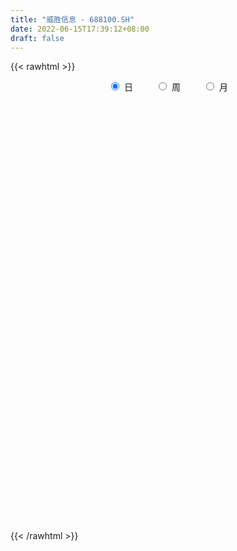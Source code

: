 ```yaml
---
title: "威胜信息 - 688100.SH"
date: 2022-06-15T17:39:12+08:00
draft: false
---
```

{{< rawhtml >}}
    <div style="text-align: center">
        <label style="padding: 1rem;"><input style="margin-right: .5rem" type="radio" name="period" value="D" checked onclick="period_change(this)">日</label>
        <label style="padding: 1rem;"><input style="margin-right: .5rem" type="radio" name="period" value="W" onclick="period_change(this)">周</label>
        <label style="padding: 1rem;"><input style="margin-right: .5rem" type="radio" name="period" value="M" onclick="period_change(this)">月</label>
    </div>
    <div id="chart" style="height: 700px;"></div> 
    <script type="text/javascript">
        const D_v = [54495.68,46605.62,51019.42,45954.86,33221.0,57289.55,41129.46,35952.43,40172.13,49677.55,31810.6,25822.98,29355.14,27028.19,19668.51,21768.19,26906.71,20363.1,45219.3,23365.51,23340.56,20368.27,19757.32,23191.36,15521.48,19976.32,20221.57,24433.04,41179.4,56615.98,35459.31,55132.08,43688.26,53849.9,63407.05,46924.95,39361.83,22923.11,22700.85,23682.11,21327.56,25809.77,28815.16,12018.01,9297.2,15032.45,13983.17,15799.35,20403.79,16350.66,13090.82,16758.64,14575.67,11309.8,10659.89,13102.81,6316.58,9658.34,11311.42,9411.46,9251.55,6456.47,5421.34,6695.53,7978.4,9691.91,13638.08,30230.84,52893.15,25725.82,20351.6,24821.38,15500.33,21068.41,15537.09,23218.83,13742.88,11871.06,26347.72,17760.08,11185.02,33811.16,28312.4,19217.92,19817.91,38765.22,51597.39,26063.56,18351.54,22817.39,24438.3,27546.39,28427.56,17773.27,23798.79,21145.07,23788.28,17679.76,58281.68,70894.1,30903.4,34782.72,25207.6,18498.82,20349.54,35931.99,22112.92,17877.96,16291.18,12397.29,12506.43,11205.82,19264.89,18172.73,12803.49,24722.49,23141.32,22496.38,16782.61,12666.17,13762.4,9338.11,9297.71,8341.95,10150.74,6673.41,8199.19,6874.21,7825.18,16322.95,9226.15,9115.0,20079.68,12302.12,18886.98,17294.41,21818.07,7525.14,8801.24,8488.75,10395.4,5557.41,8755.71,11982.35,10536.15,10909.59,4822.04,9433.39,9409.97,9904.79,10083.04,14160.64,12402.31,10940.36,15092.53,10531.27,15407.0,8009.37,11047.95,22298.01,24193.59,12626.53,10844.19,11261.5,24873.33,14099.25,11454.7,12827.77,6841.38,8100.04,7221.72,5796.41,5699.04,5468.49,5354.46,5635.85,4437.93,5893.28,5987.01,8789.11,9415.08,15377.6,13606.29,10681.61,11231.18,10322.39,10769.52,8865.39,8129.53,15518.1,9601.96,9804.9,16068.67,7989.4,4976.57,4003.91,4634.27,5182.95,4832.72,4673.32,4314.95,4561.05,6327.94,3876.83,2648.13,3743.83,3985.81,4267.53,3043.19,7246.15,4334.79,2472.09,9602.14,4719.38,5335.91,4530.5,3130.23,3447.36,6374.06,4666.07,11923.32,8361.37,6430.47,7928.72,5210.48,6791.43,5793.44,4023.91,3612.96,5910.54,7444.97,12887.36,7044.62,3702.37,2717.59,4301.98,5075.03,7125.3,5254.71,4425.0,24640.93,28813.25,20311.81,9575.15,29858.64,13739.05,11654.79,14431.39,10489.07,10167.92,9107.57,21591.14,20320.49,16081.77,7937.6,21396.83,21201.18,18687.02,19196.66,18897.38,11329.41,14718.61,16039.7,10151.5,13738.08,15155.76,12671.2,8563.46,13384.82,12187.74,8527.31,7447.05,10448.5,8402.17,11889.56,15477.14,12711.96,13978.68,9183.73,8943.59,6192.91,6649.0,5838.23,23879.93,18539.08,16815.43,15563.77,23984.21,49039.36,34097.67,32488.89,28217.63,21628.44,20973.74,21644.3,13816.26,16642.81,17742.91,26583.77,16961.73,19920.99,26085.59,35417.98,15495.72,11653.72,12001.97,13201.22,10733.78,15390.55,10942.33,14238.12,8351.64,12477.58,16004.53,29967.43,13713.04,12010.29,11098.85,14712.02,8985.78,10745.02,10581.81,10374.44,7600.85,10323.19,8885.61,8584.02,8397.37,8636.75,8666.72,9405.9,7906.83,7826.52,7529.53,6063.48,7811.75,6034.88,4868.61,8046.46,8715.91,6501.35,27803.37,12617.51,10184.52,7797.13,7219.74,9407.97,18980.45,7593.05,7882.73,10227.14,6787.92,9752.1,11880.25,7112.02,16786.51,20530.13,10485.09,43900.83,129462.53,92322.38,56806.68,33245.79,37393.96,57595.66,101381.23,71204.59,57098.21,37745.27,63739.64,35661.0,36982.28,33738.46,45395.86,32970.49,40485.16,39984.99,64056.58,62585.6,42535.63,74468.95,77720.24,50953.72,28555.34,34053.52,52116.22,32601.46,35758.76,32061.24,53527.87,34261.57,54780.83,33249.99,29208.52,38649.9,24410.01,24194.28,40810.79,23451.02,25134.38,52493.23,17645.72,26224.26,37897.29,27999.64,18278.92,30780.28,29124.88,37807.73,32394.48,33577.67,26906.16,34070.61,22043.18,19414.88,35034.8,34988.89,32441.44,17204.54,18736.49,15790.37,18466.27,20083.46,35820.98,27359.32,33884.87,30676.35,27378.91,64246.95,30893.0,29119.5,36643.03,52292.93,28174.22,30506.63,30786.44,23196.03,23532.45,19175.06,26235.11,35446.46,40002.77,20892.07,19214.22,15007.68,14706.85,17625.77,13145.04,24410.32,16294.96,34117.95,20055.45,12799.83,19967.7,15958.28,10981.15,26117.74,16013.9,22297.36,22818.25,18777.66,17188.58,14510.14,51658.32,41606.6,28224.24,29462.74,28887.47,33389.93,41262.65,34929.43,23170.68,18320.39,14635.0,18027.1,34484.82,14843.17,15425.83,14967.67,13072.21,11149.85,15254.97,35487.8,24973.69,23229.01,14288.51,18855.04,13497.78,15534.55,26223.09,28309.98,30238.46,40688.99,29013.72,31825.18,22018.54,25388.3,10491.73,28338.19,25910.52]
const D_histogram = [0.0,0.0791339031,0.1378065178,0.1451648738,0.0947549605,0.1535151872,0.1917552729,0.1687433563,0.1879336734,0.2327793828,0.212328231,0.1528147691,0.0524440071,-0.0715841317,-0.182715512,-0.2865412608,-0.2571622641,-0.2275718704,-0.1580381674,-0.1216368335,-0.0680662583,-0.0325526986,-0.029289711,-0.1025045952,-0.1232179817,-0.1505010827,-0.1411999308,-0.1136014731,0.0040496252,0.138782094,0.2174911964,0.3509143128,0.3640564217,0.4598341954,0.4488133021,0.268937785,-0.0009361878,-0.1847965713,-0.2587371318,-0.31739035,-0.3473474235,-0.3869505371,-0.5094136824,-0.5415758424,-0.5084751499,-0.4120708822,-0.3286050625,-0.2275191449,-0.0850701048,-0.0184191253,0.0368380761,0.0379390549,0.0011227169,-0.0007343256,-0.0163184278,-0.0294414214,-0.0185688022,0.0208560497,0.0805298733,0.113845724,0.0935352435,0.0525896968,0.0224350668,0.0241861314,0.032386439,-0.0069288127,-0.063100131,0.014288943,0.1732161828,0.2813501529,0.3015602924,0.3255414932,0.3173402044,0.3142012627,0.2658204747,0.0965631735,-0.0542888545,-0.1326045048,-0.0608543585,-0.0141784115,0.0130906451,0.1160812429,0.1836497526,0.2033577501,0.2030582661,0.2523126793,0.2586318391,0.1911705609,0.0984347946,0.1240443357,0.1373277133,0.1405996029,0.1677369916,0.1525065519,0.0862827009,-0.011180631,-0.0522519857,-0.0550676437,0.0372053463,0.0501390636,0.0125521779,-0.007533214,0.0086717827,-0.0240839723,-0.0212995346,-0.1431172381,-0.2367655159,-0.2856109037,-0.2763597683,-0.2828804219,-0.2466076545,-0.2186755714,-0.1229086176,-0.0544582266,-0.0614766801,0.0212802941,0.1003986401,0.1039369443,0.117116663,0.0798602306,0.0063806557,-0.0310823144,-0.0694631262,-0.0660437891,-0.0964422526,-0.0958077549,-0.0978734768,-0.0885367492,-0.0838280203,-0.1388735303,-0.1917936739,-0.2382558511,-0.308962298,-0.3476960123,-0.4069628938,-0.4418799628,-0.4918826821,-0.4691027429,-0.4180597947,-0.3778284715,-0.3137126786,-0.2583324329,-0.184576549,-0.1665665528,-0.1661925281,-0.1707696196,-0.1376156893,-0.1505219157,-0.0770445021,-0.0520170828,0.0046288846,0.1093833754,0.196430988,0.2105716661,0.1382275253,0.0757805072,-0.0105475148,-0.0638981783,-0.1332038572,-0.0592397806,0.0739772847,0.1529415913,0.1953278254,0.2274367236,0.3504579665,0.3649457581,0.305986566,0.3099610591,0.2675888604,0.193949725,0.123276613,0.087880678,0.0915672489,0.0561685339,-0.0083822079,-0.080781971,-0.108173197,-0.0648281971,-0.0035222733,0.1009351947,0.1744028456,0.2375995939,0.2917806772,0.2997913821,0.25287128,0.2493479165,0.2700884678,0.2698727921,0.2578329006,0.2633142063,0.2214540761,0.1822433682,0.049968715,-0.0802096113,-0.1350584767,-0.1790761531,-0.1829569415,-0.1476585633,-0.1212261301,-0.109118152,-0.1025454229,-0.0593477841,-0.0234033594,0.001058553,0.0157623492,0.0209905178,-0.0106748428,-0.0363384767,-0.0485158955,-0.0195826461,0.0138624021,0.0375015155,0.0919603823,0.1205523953,0.137539728,0.0930808259,0.0900846233,0.0989882962,0.1101909845,0.1188053569,0.1684710734,0.1713181849,0.1525768791,0.1222154214,0.0629093628,-0.000085893,-0.053156482,-0.1066759294,-0.1484935256,-0.2021440397,-0.2050548309,-0.1378905751,-0.1199941242,-0.1004572644,-0.0749438304,-0.0615291024,-0.0492406507,-0.0630789678,-0.0369024726,-0.0475603558,0.0004102226,0.1196265982,0.166571728,0.1813324652,0.3074743138,0.3455046382,0.2770258543,0.2902518714,0.2812200424,0.2459445764,0.1923178649,0.0823367465,0.0893921343,0.0907344123,0.0658824751,0.1195770972,0.1632563355,0.1839564072,0.0668574388,0.0416825337,-0.0146343481,0.018452483,0.0094346335,-0.0121206774,-0.0269749263,-0.0776322188,-0.0477039545,-0.065091059,-0.04151345,-0.102529517,-0.1882461237,-0.1875192442,-0.1596635674,-0.1241967175,-0.0874500231,-0.0541808596,-0.050238946,-0.0915743403,-0.160189441,-0.1857813681,-0.1915766719,-0.1957105739,-0.1770805423,-0.0439236241,0.059048014,0.0635390875,0.0327276219,0.0425947609,-0.2289806588,-0.3794882457,-0.3260190422,-0.1805843807,-0.0766173246,-0.0134895082,0.0475659634,0.1033753118,0.1584788501,0.1735141078,0.2235166542,0.2227441102,0.1545798274,0.1673738818,0.0058588892,-0.0662794697,-0.0816564931,-0.1147094246,-0.064311525,-0.058553766,-0.1058328464,-0.1504495431,-0.2028410796,-0.2339226092,-0.2743738262,-0.3077410824,-0.2812490173,-0.2460657959,-0.1996987119,-0.1636135242,-0.1520841594,-0.1281238944,-0.0832963123,-0.0383985897,-0.0308227142,-0.0412227484,-0.0743759487,-0.0854213909,-0.1111925309,-0.072475097,-0.0813557669,-0.0926156217,-0.0445767496,-0.0217758658,-0.015301116,0.0125450185,0.0318763375,0.0173431073,0.0422951652,0.068255227,0.0671654073,0.0490252924,0.0644335905,0.1279945703,0.1274919384,0.1395399057,0.136168549,0.1274662717,0.0824031577,-0.0553897148,-0.1054698988,-0.1270639208,-0.1536324821,-0.1445618157,-0.1081937725,-0.0385071939,-0.0057475369,0.076829492,0.1842126205,0.2098354134,0.3783111933,0.73512046,0.9043285308,0.9705475575,0.8861214053,0.7479704801,0.6391191293,0.6511608723,0.6915501476,0.7198484096,0.6793700628,0.7176109514,0.6796595627,0.5069625241,0.3496045526,0.2239910191,0.0298984901,-0.1912652504,-0.2731390808,-0.2532215437,-0.2669729655,-0.2756091921,-0.1516849146,-0.0465513719,0.1313822342,0.158970911,0.1492299786,0.2458119384,0.2598220425,0.2379818566,0.0991855743,-0.0280091072,-0.1750238981,-0.3365667026,-0.3843844986,-0.4130602522,-0.5115327823,-0.5753106404,-0.5654628888,-0.6829176848,-0.7652358941,-0.8890330412,-0.8726828162,-0.8937179929,-0.8495302828,-0.6461414176,-0.4874510933,-0.3556884615,-0.3707063825,-0.439715263,-0.4332839025,-0.4586897413,-0.4065849379,-0.4423579669,-0.4850170728,-0.4871690441,-0.4690905277,-0.3839654729,-0.3669797064,-0.3455312554,-0.3120498583,-0.2267598278,-0.1167804222,-0.0076743335,0.0690171049,0.1461029615,0.1520535185,0.2372037936,0.234888,0.2188176909,0.2174443794,0.1731669451,0.1460441096,0.0797082732,0.0361244383,-0.0477942019,-0.1180242916,-0.1214790704,-0.111340346,-0.0795574892,-0.0841947164,-0.1297314813,-0.1101521112,-0.0052239918,0.0717674512,0.1238582524,0.1298872344,0.1619548394,0.1221389381,0.0767291053,0.022998739,-0.0210572047,0.0556271596,0.0813125887,0.1130680243,0.1294748758,0.0808613443,0.0404452931,-0.0406694907,-0.0791309231,-0.1486500977,-0.178769359,-0.1987997575,-0.1567585067,-0.1363707867,-0.0103358137,0.0317436629,0.0182850584,-0.0395307187,-0.0256631428,0.0867107146,0.131569855,0.2150617539,0.2725904234,0.2623455593,0.2318968538,0.254308244,0.3017150896,0.3207724827,0.3484106349,0.3306826803,0.3121373601,0.2844060102,0.2817168413,0.3701655272,0.3909183152,0.3283329735,0.2990083594,0.2709650168,0.243939068,0.2305369163,0.2679706777,0.2900219408,0.3593270203,0.4825157596,0.4825868912,0.4273610085,0.2889810639,0.2014418958,0.1192660837,0.0502314695,-0.0147201954]
const D_fast = [0.0,0.0989173789,0.192041623,0.2356911975,0.2089700243,0.3061090478,0.3922879517,0.4114618742,0.4776356097,0.5806761648,0.6133070707,0.5919973011,0.5047375408,0.3628133692,0.2060031109,0.0305420468,-0.0043695224,-0.0316720964,-0.0016479352,0.0043441902,0.0408982009,0.0682735859,0.0642141459,-0.0346268872,-0.0861447691,-0.1510531407,-0.1770519716,-0.1778538822,-0.0591903775,0.1102376147,0.2433195162,0.4644712109,0.5686274251,0.7793637477,0.8805461799,0.7679051091,0.4977970894,0.267737563,0.1291127196,-0.0088880861,-0.1256820155,-0.2620227634,-0.5118393293,-0.6793954499,-0.7734135449,-0.7800269977,-0.7787124437,-0.7345063122,-0.6133247983,-0.5512786002,-0.4868118798,-0.4762261372,-0.5127617961,-0.51480242,-0.5344661291,-0.554949478,-0.5487190594,-0.5040801951,-0.4242739032,-0.3624966215,-0.3594232911,-0.3872214135,-0.4117672768,-0.4039696794,-0.387672762,-0.4287202169,-0.500666568,-0.4197052582,-0.2174739727,-0.0390024644,0.0565977483,0.1619643223,0.2330980846,0.3085094586,0.3265837892,0.1814672814,0.0170430399,-0.0944237367,-0.0378871801,0.0052441641,0.035785882,0.1677967905,0.2812777384,0.3518251734,0.4022902559,0.5146228389,0.5855999585,0.5659313205,0.4978042529,0.554424878,0.6020401839,0.6404619742,0.7095336107,0.732429809,0.6877766333,0.5875181436,0.5333837925,0.5168012235,0.6183755501,0.6438440333,0.6093951922,0.5874264968,0.6057994391,0.567022691,0.5644822451,0.406885232,0.2540455752,0.1337974615,0.0739586549,-0.0032821042,-0.0286612504,-0.0553980602,0.0096417392,0.0644775735,0.04208995,0.1301669977,0.2343850038,0.2639075441,0.3063664284,0.2890750538,0.2171906428,0.1719570941,0.1162105007,0.1031188905,0.0486098639,0.0252924229,-0.0012416682,-0.014039128,-0.0302874041,-0.1200512967,-0.2209198588,-0.3269459988,-0.4748930202,-0.6005507375,-0.7615583425,-0.9069454022,-1.0799187921,-1.1744145386,-1.227886539,-1.2821123338,-1.2964247105,-1.305627573,-1.2780158263,-1.3016474683,-1.3428215757,-1.390091072,-1.3913410641,-1.4418777694,-1.3876614813,-1.3756383327,-1.3178351441,-1.1857348095,-1.0495794499,-0.9827958553,-1.0205831147,-1.0640850061,-1.1530499067,-1.2223751148,-1.324981758,-1.2658276265,-1.11411624,-0.9969165356,-0.9056983451,-0.816730266,-0.6060945315,-0.5003703004,-0.482832851,-0.4013680931,-0.3768430767,-0.4019947809,-0.4418487396,-0.4552745051,-0.428696122,-0.4500527035,-0.5166989973,-0.6092942532,-0.6637287784,-0.6365908277,-0.5761654723,-0.4464742056,-0.3294058433,-0.2068091965,-0.079682944,0.0032756065,0.0195733244,0.0783869401,0.1666496083,0.2339021306,0.2863204643,0.3576303216,0.3711337103,0.3774838445,0.2577013701,0.107470641,0.0188571564,-0.0699295583,-0.119549582,-0.1211658447,-0.125039944,-0.1402115039,-0.1592751306,-0.1309144377,-0.1008208529,-0.0760943023,-0.0574499188,-0.0469741207,-0.081308192,-0.1160564451,-0.1403628378,-0.1163252498,-0.0794146012,-0.0464001089,0.0310488535,0.0897789654,0.14115123,0.1199625344,0.1394874877,0.1731382346,0.2118886691,0.2502043807,0.3419878655,0.3876645233,0.4070674372,0.4072598349,0.363681117,0.300664388,0.2343046785,0.1541162487,0.0751752711,-0.029011253,-0.0831857519,-0.0504941398,-0.06259622,-0.0681736763,-0.0613961999,-0.0633637474,-0.0633854585,-0.0929935175,-0.0760426405,-0.0985906127,-0.0505174785,0.0986055466,0.1871936084,0.2472874619,0.4502978889,0.5747043728,0.5754820526,0.6612710375,0.7225442191,0.7487548972,0.743207652,0.6538107202,0.6832141415,0.7072400227,0.6988587042,0.7824476006,0.8669409228,0.9336300963,0.8332454876,0.818491216,0.7585157471,0.7962156989,0.7895565078,0.7649710276,0.743373047,0.6733076999,0.6913099755,0.6576501063,0.6708493528,0.5842009066,0.4514227689,0.4052698374,0.3932096223,0.3976272928,0.4125114815,0.4322354301,0.4236176072,0.3593886279,0.2507261668,0.1786888977,0.124999426,0.0719378805,0.0462977765,0.1684737887,0.2862074304,0.3065832757,0.2839537155,0.3044695448,-0.0243510396,-0.2697306879,-0.2977662449,-0.1974776786,-0.1126649536,-0.0529095144,0.0200374482,0.1016906245,0.1964138753,0.25482766,0.3607093699,0.4156228535,0.3861035275,0.4407410524,0.2806907821,0.1919825557,0.1561914091,0.0944611214,0.1287811397,0.1199004573,0.0461631653,-0.0360659173,-0.1391677236,-0.2287299055,-0.337774579,-0.4480771058,-0.4918972951,-0.5182305227,-0.5217881166,-0.52660631,-0.5530979851,-0.5611686936,-0.5371651896,-0.5018671144,-0.5019969175,-0.5227026388,-0.5744498263,-0.6068506161,-0.6604198889,-0.6398212293,-0.6690408409,-0.7034546011,-0.6665599164,-0.6492029991,-0.6465535283,-0.6155711391,-0.5882707358,-0.5984681892,-0.56294234,-0.5199184714,-0.5042169393,-0.5101007311,-0.4785840354,-0.383024413,-0.3516540603,-0.3047211166,-0.274050336,-0.2508860454,-0.2753483699,-0.4269886712,-0.5034363298,-0.5567963321,-0.6217730139,-0.6488428014,-0.6395232014,-0.5794634212,-0.5481406485,-0.4463562465,-0.292919963,-0.2148383167,0.0482152616,0.5888046433,0.9840948467,1.2929507628,1.4300549619,1.4788966568,1.5298250883,1.7046570493,1.9179338615,2.1261942259,2.2555583949,2.4732020213,2.6051655233,2.5592091158,2.4892522823,2.4196365036,2.2330185972,1.964038544,1.8138799434,1.7704920946,1.6899974314,1.6124589069,1.6984619556,1.7919576553,2.00273682,2.0700682245,2.0976347868,2.2556697312,2.3346353459,2.3722906242,2.2582907354,2.1240937771,1.9333230117,1.6876385316,1.5437246109,1.4117837943,1.1854280686,0.9778225504,0.8463045798,0.5581203626,0.2844931798,-0.0615622276,-0.2633827066,-0.5078473816,-0.6760422422,-0.6341887314,-0.5973611804,-0.554520664,-0.6622151806,-0.8411528768,-0.943042492,-1.0831207661,-1.1326621972,-1.2790247179,-1.4429380921,-1.5668823243,-1.6660764399,-1.6769427534,-1.7517019134,-1.8166362763,-1.8611673438,-1.8325672702,-1.7517829702,-1.6445954648,-1.5506497502,-1.4370381533,-1.3930742166,-1.2486229931,-1.1922167867,-1.153582673,-1.1005948897,-1.1015805878,-1.0921923958,-1.1386011639,-1.1731538893,-1.2690210799,-1.3687572426,-1.4025817889,-1.420278151,-1.4083846666,-1.4340705729,-1.5120402081,-1.5199988657,-1.4163767443,-1.3214434385,-1.2383880742,-1.1998872837,-1.1273309688,-1.1366121355,-1.1628396919,-1.2108203736,-1.2601406185,-1.1695494643,-1.123535888,-1.0635134463,-1.0147378758,-1.0431360713,-1.0734407992,-1.1647229557,-1.2229671188,-1.3296488179,-1.4044604189,-1.4741907568,-1.4713391326,-1.4850441093,-1.3615930898,-1.3115776974,-1.3204650373,-1.388163494,-1.3807117038,-1.2466601679,-1.1689085637,-1.0316512264,-0.9059749509,-0.8506334252,-0.8231079173,-0.7371194661,-0.6142838481,-0.5150333343,-0.4002925233,-0.3353498079,-0.2758607881,-0.2324906354,-0.1647505939,0.0162394738,0.1347218405,0.1542197422,0.199647218,0.2393451296,0.2733039477,0.3175360252,0.421962456,0.5165192042,0.6756560389,0.919473718,1.0401915724,1.0918059418,1.0256712632,0.988492569,0.9361332779,0.879656531,0.8110248173]
const D_slow = [0.0,0.0197834758,0.0542351052,0.0905263237,0.1142150638,0.1525938606,0.2005326788,0.2427185179,0.2897019363,0.347896782,0.4009788397,0.439182532,0.4522935338,0.4343975008,0.3887186228,0.3170833076,0.2527927416,0.195899774,0.1563902322,0.1259810238,0.1089644592,0.1008262846,0.0935038568,0.067877708,0.0370732126,-0.0005520581,-0.0358520408,-0.0642524091,-0.0632400028,-0.0285444793,0.0258283198,0.113556898,0.2045710035,0.3195295523,0.4317328778,0.4989673241,0.4987332771,0.4525341343,0.3878498514,0.3085022639,0.221665408,0.1249277737,-0.0024256469,-0.1378196075,-0.264938395,-0.3679561155,-0.4501073811,-0.5069871674,-0.5282546935,-0.5328594749,-0.5236499559,-0.5141651921,-0.5138845129,-0.5140680943,-0.5181477013,-0.5255080566,-0.5301502572,-0.5249362448,-0.5048037765,-0.4763423455,-0.4529585346,-0.4398111104,-0.4342023437,-0.4281558108,-0.4200592011,-0.4217914042,-0.437566437,-0.4339942012,-0.3906901555,-0.3203526173,-0.2449625442,-0.1635771709,-0.0842421198,-0.0056918041,0.0607633146,0.0849041079,0.0713318943,0.0381807681,0.0229671785,0.0194225756,0.0226952369,0.0517155476,0.0976279858,0.1484674233,0.1992319898,0.2623101596,0.3269681194,0.3747607596,0.3993694583,0.4303805422,0.4647124705,0.4998623713,0.5417966192,0.5799232571,0.6014939324,0.5986987746,0.5856357782,0.5718688673,0.5811702038,0.5937049697,0.5968430142,0.5949597107,0.5971276564,0.5911066633,0.5857817797,0.5500024701,0.4908110912,0.4194083652,0.3503184232,0.2795983177,0.2179464041,0.1632775112,0.1325503568,0.1189358002,0.1035666301,0.1088867036,0.1339863637,0.1599705998,0.1892497655,0.2092148231,0.2108099871,0.2030394085,0.1856736269,0.1691626797,0.1450521165,0.1211001778,0.0966318086,0.0744976213,0.0535406162,0.0188222336,-0.0291261849,-0.0886901476,-0.1659307222,-0.2528547252,-0.3545954487,-0.4650654394,-0.5880361099,-0.7053117957,-0.8098267443,-0.9042838622,-0.9827120319,-1.0472951401,-1.0934392773,-1.1350809155,-1.1766290476,-1.2193214524,-1.2537253748,-1.2913558537,-1.3106169792,-1.3236212499,-1.3224640287,-1.2951181849,-1.2460104379,-1.1933675214,-1.15881064,-1.1398655132,-1.1425023919,-1.1584769365,-1.1917779008,-1.2065878459,-1.1880935248,-1.1498581269,-1.1010261706,-1.0441669897,-0.956552498,-0.8653160585,-0.788819417,-0.7113291522,-0.6444319371,-0.5959445059,-0.5651253526,-0.5431551831,-0.5202633709,-0.5062212374,-0.5083167894,-0.5285122822,-0.5555555814,-0.5717626307,-0.572643199,-0.5474094003,-0.5038086889,-0.4444087904,-0.3714636211,-0.2965157756,-0.2332979556,-0.1709609765,-0.1034388595,-0.0359706615,0.0284875637,0.0943161152,0.1496796343,0.1952404763,0.2077326551,0.1876802522,0.1539156331,0.1091465948,0.0634073594,0.0264927186,-0.0038138139,-0.0310933519,-0.0567297076,-0.0715666537,-0.0774174935,-0.0771528553,-0.073212268,-0.0679646385,-0.0706333492,-0.0797179684,-0.0918469423,-0.0967426038,-0.0932770033,-0.0839016244,-0.0609115288,-0.03077343,0.003611502,0.0268817085,0.0494028643,0.0741499384,0.1016976845,0.1313990238,0.1735167921,0.2163463384,0.2544905581,0.2850444135,0.3007717542,0.3007502809,0.2874611604,0.2607921781,0.2236687967,0.1731327868,0.121869079,0.0873964353,0.0573979042,0.0322835881,0.0135476305,-0.0018346451,-0.0141448078,-0.0299145497,-0.0391401679,-0.0510302568,-0.0509277012,-0.0210210516,0.0206218804,0.0659549967,0.1428235751,0.2291997347,0.2984561983,0.3710191661,0.4413241767,0.5028103208,0.550889787,0.5714739737,0.5938220072,0.6165056103,0.6329762291,0.6628705034,0.7036845873,0.7496736891,0.7663880488,0.7768086822,0.7731500952,0.7777632159,0.7801218743,0.777091705,0.7703479734,0.7509399187,0.7390139301,0.7227411653,0.7123628028,0.6867304235,0.6396688926,0.5927890816,0.5528731897,0.5218240103,0.4999615046,0.4864162897,0.4738565532,0.4509629681,0.4109156079,0.3644702658,0.3165760979,0.2676484544,0.2233783188,0.2123974128,0.2271594163,0.2430441882,0.2512260937,0.2618747839,0.2046296192,0.1097575578,0.0282527972,-0.0168932979,-0.0360476291,-0.0394200061,-0.0275285153,-0.0016846873,0.0379350252,0.0813135522,0.1371927157,0.1928787433,0.2315237001,0.2733671706,0.2748318929,0.2582620254,0.2378479022,0.209170546,0.1930926648,0.1784542233,0.1519960117,0.1143836259,0.063673356,0.0051927037,-0.0634007529,-0.1403360235,-0.2106482778,-0.2721647268,-0.3220894047,-0.3629927858,-0.4010138257,-0.4330447992,-0.4538688773,-0.4634685247,-0.4711742033,-0.4814798904,-0.5000738776,-0.5214292253,-0.549227358,-0.5673461323,-0.587685074,-0.6108389794,-0.6219831668,-0.6274271333,-0.6312524123,-0.6281161576,-0.6201470733,-0.6158112965,-0.6052375052,-0.5881736984,-0.5713823466,-0.5591260235,-0.5430176259,-0.5110189833,-0.4791459987,-0.4442610223,-0.410218885,-0.3783523171,-0.3577515277,-0.3715989564,-0.3979664311,-0.4297324113,-0.4681405318,-0.5042809857,-0.5313294289,-0.5409562273,-0.5423931116,-0.5231857386,-0.4771325834,-0.4246737301,-0.3300959318,-0.1463158168,0.0797663159,0.3224032053,0.5439335566,0.7309261767,0.890705959,1.053496177,1.2263837139,1.4063458163,1.576188332,1.7555910699,1.9255059606,2.0522465916,2.1396477298,2.1956454845,2.203120107,2.1553037944,2.0870190242,2.0237136383,1.9569703969,1.8880680989,1.8501468703,1.8385090273,1.8713545858,1.9110973136,1.9484048082,2.0098577928,2.0748133034,2.1343087676,2.1591051612,2.1521028843,2.1083469098,2.0242052342,1.9281091095,1.8248440465,1.6969608509,1.5531331908,1.4117674686,1.2410380474,1.0497290739,0.8274708136,0.6093001095,0.3858706113,0.1734880406,0.0119526862,-0.1099100871,-0.1988322025,-0.2915087981,-0.4014376139,-0.5097585895,-0.6244310248,-0.7260772593,-0.836666751,-0.9579210192,-1.0797132802,-1.1969859122,-1.2929772804,-1.384722207,-1.4711050209,-1.5491174855,-1.6058074424,-1.635002548,-1.6369211313,-1.6196668551,-1.5831411147,-1.5451277351,-1.4858267867,-1.4271047867,-1.372400364,-1.3180392691,-1.2747475328,-1.2382365054,-1.2183094371,-1.2092783276,-1.221226878,-1.2507329509,-1.2811027185,-1.308937805,-1.3288271773,-1.3498758564,-1.3823087268,-1.4098467546,-1.4111527525,-1.3932108897,-1.3622463266,-1.329774518,-1.2892858082,-1.2587510736,-1.2395687973,-1.2338191125,-1.2390834137,-1.2251766238,-1.2048484767,-1.1765814706,-1.1442127516,-1.1239974156,-1.1138860923,-1.124053465,-1.1438361957,-1.1809987202,-1.2256910599,-1.2753909993,-1.314580626,-1.3486733226,-1.3512572761,-1.3433213603,-1.3387500957,-1.3486327754,-1.3550485611,-1.3333708824,-1.3004784187,-1.2467129802,-1.1785653744,-1.1129789845,-1.0550047711,-0.9914277101,-0.9159989377,-0.835805817,-0.7487031583,-0.6660324882,-0.5879981482,-0.5168966456,-0.4464674353,-0.3539260535,-0.2561964747,-0.1741132313,-0.0993611414,-0.0316198872,0.0293648797,0.0869991088,0.1539917783,0.2264972635,0.3163290185,0.4369579584,0.5576046812,0.6644449333,0.7366901993,0.7870506732,0.8168671942,0.8294250615,0.8257450127]
const D_data = [['2020-05-25', 27.48, 26.48, 26.01, 27.85],['2020-05-26', 26.82, 27.72, 26.33, 27.96],['2020-05-27', 27.64, 27.93, 27.22, 28.66],['2020-05-28', 28.06, 27.59, 26.75, 28.69],['2020-05-29', 27.01, 26.86, 26.5, 27.86],['2020-06-01', 27.6, 28.37, 27.52, 29.44],['2020-06-02', 28.36, 28.54, 27.82, 29.08],['2020-06-03', 28.84, 27.99, 27.83, 28.84],['2020-06-04', 27.99, 28.69, 27.86, 28.92],['2020-06-05', 28.45, 29.4, 28.42, 29.8],['2020-06-08', 29.4, 28.88, 28.5, 29.4],['2020-06-09', 28.93, 28.38, 28.1, 29.17],['2020-06-10', 28.44, 27.58, 27.2, 28.44],['2020-06-11', 27.49, 26.73, 26.7, 27.85],['2020-06-12', 26.1, 26.21, 26.0, 26.58],['2020-06-15', 26.11, 25.58, 25.42, 26.7],['2020-06-16', 25.62, 26.87, 25.62, 26.88],['2020-06-17', 26.9, 26.87, 26.43, 27.19],['2020-06-18', 27.1, 27.51, 27.1, 28.77],['2020-06-19', 27.11, 27.29, 26.86, 27.5],['2020-06-22', 27.29, 27.69, 27.27, 27.94],['2020-06-23', 27.78, 27.68, 27.3, 28.2],['2020-06-24', 27.35, 27.37, 27.01, 27.84],['2020-06-29', 27.38, 26.18, 26.0, 27.58],['2020-06-30', 26.34, 26.5, 26.0, 26.76],['2020-07-01', 26.8, 26.18, 25.8, 26.87],['2020-07-02', 26.09, 26.47, 26.0, 26.48],['2020-07-03', 26.53, 26.69, 26.3, 27.11],['2020-07-06', 26.95, 28.16, 26.95, 28.4],['2020-07-07', 28.66, 29.11, 28.1, 29.9],['2020-07-08', 29.34, 29.13, 28.42, 29.66],['2020-07-09', 29.11, 30.63, 29.1, 30.97],['2020-07-10', 30.8, 29.83, 29.63, 31.1],['2020-07-13', 29.89, 31.53, 29.73, 31.53],['2020-07-14', 31.38, 30.84, 29.78, 32.17],['2020-07-15', 31.03, 28.56, 28.47, 31.3],['2020-07-16', 28.69, 26.39, 26.27, 29.21],['2020-07-17', 26.66, 26.23, 25.83, 27.13],['2020-07-20', 26.69, 26.79, 25.64, 26.88],['2020-07-21', 26.18, 26.44, 26.0, 26.95],['2020-07-22', 26.11, 26.33, 26.1, 26.78],['2020-07-23', 26.23, 25.75, 25.11, 26.55],['2020-07-24', 25.65, 23.92, 23.81, 25.65],['2020-07-27', 24.1, 24.2, 23.51, 24.32],['2020-07-28', 24.57, 24.57, 24.25, 24.75],['2020-07-29', 24.74, 25.3, 24.24, 25.5],['2020-07-30', 25.39, 25.27, 25.14, 25.78],['2020-07-31', 25.07, 25.7, 25.07, 25.89],['2020-08-03', 26.1, 26.68, 25.88, 26.7],['2020-08-04', 26.87, 26.18, 26.03, 26.98],['2020-08-05', 26.5, 26.3, 26.06, 26.7],['2020-08-06', 26.3, 25.73, 25.44, 26.33],['2020-08-07', 25.88, 25.1, 24.71, 25.99],['2020-08-10', 25.11, 25.36, 24.76, 25.67],['2020-08-11', 25.5, 25.06, 24.85, 25.57],['2020-08-12', 25.0, 24.92, 24.17, 25.0],['2020-08-13', 24.94, 25.12, 24.89, 25.41],['2020-08-14', 25.12, 25.54, 24.9, 25.62],['2020-08-17', 25.52, 26.03, 25.41, 26.06],['2020-08-18', 25.9, 25.96, 25.77, 26.17],['2020-08-19', 26.16, 25.34, 25.3, 26.16],['2020-08-20', 25.26, 24.91, 24.88, 25.43],['2020-08-21', 24.98, 24.82, 24.73, 25.32],['2020-08-24', 24.82, 25.1, 24.27, 25.22],['2020-08-25', 25.25, 25.17, 25.09, 25.46],['2020-08-26', 25.07, 24.44, 24.23, 25.23],['2020-08-27', 24.45, 23.88, 23.88, 24.68],['2020-08-28', 24.5, 25.53, 24.15, 25.8],['2020-08-31', 26.17, 27.21, 26.17, 28.49],['2020-09-01', 27.57, 27.43, 26.69, 27.75],['2020-09-02', 27.3, 26.87, 26.57, 27.49],['2020-09-03', 26.94, 27.26, 26.88, 27.88],['2020-09-04', 26.52, 27.14, 26.52, 27.56],['2020-09-07', 27.01, 27.42, 26.91, 27.9],['2020-09-08', 27.67, 26.95, 26.78, 27.79],['2020-09-09', 26.9, 25.0, 25.0, 26.94],['2020-09-10', 25.56, 24.39, 24.1, 25.75],['2020-09-11', 24.45, 24.61, 24.2, 24.7],['2020-09-14', 25.69, 26.4, 25.33, 26.79],['2020-09-15', 26.15, 26.38, 26.15, 26.73],['2020-09-16', 26.57, 26.34, 26.1, 26.58],['2020-09-17', 26.66, 27.7, 26.5, 27.88],['2020-09-18', 27.8, 27.85, 27.36, 28.29],['2020-09-21', 27.84, 27.66, 27.5, 28.23],['2020-09-22', 27.61, 27.65, 27.38, 28.15],['2020-09-23', 27.75, 28.62, 27.66, 29.13],['2020-09-24', 28.47, 28.48, 27.94, 29.5],['2020-09-25', 28.82, 27.62, 27.31, 28.86],['2020-09-28', 27.81, 27.04, 26.66, 27.95],['2020-09-29', 27.44, 28.49, 27.11, 28.52],['2020-09-30', 28.62, 28.61, 28.22, 29.28],['2020-10-09', 29.3, 28.71, 28.66, 29.3],['2020-10-12', 29.1, 29.29, 28.62, 29.48],['2020-10-13', 29.03, 29.0, 28.77, 29.24],['2020-10-14', 28.9, 28.32, 28.18, 28.9],['2020-10-15', 28.63, 27.6, 27.58, 28.66],['2020-10-16', 27.85, 27.99, 26.83, 28.23],['2020-10-19', 28.5, 28.39, 27.82, 28.66],['2020-10-20', 28.7, 29.9, 28.4, 29.97],['2020-10-21', 30.55, 29.31, 29.3, 31.48],['2020-10-22', 29.73, 28.72, 28.35, 29.92],['2020-10-23', 29.04, 28.87, 28.7, 30.19],['2020-10-26', 28.87, 29.4, 28.02, 29.58],['2020-10-27', 29.03, 28.82, 28.74, 29.4],['2020-10-28', 28.81, 29.25, 28.8, 29.64],['2020-10-29', 29.13, 27.38, 27.36, 29.13],['2020-10-30', 27.23, 27.07, 26.85, 28.18],['2020-11-02', 26.95, 27.1, 26.1, 27.37],['2020-11-03', 27.49, 27.55, 27.17, 27.78],['2020-11-04', 27.5, 27.18, 27.0, 27.8],['2020-11-05', 27.56, 27.62, 27.3, 27.86],['2020-11-06', 27.8, 27.53, 27.16, 27.83],['2020-11-09', 27.69, 28.6, 27.63, 28.79],['2020-11-10', 28.53, 28.65, 28.4, 29.15],['2020-11-11', 28.5, 27.84, 27.72, 28.88],['2020-11-12', 28.09, 29.17, 27.85, 29.28],['2020-11-13', 28.99, 29.63, 28.66, 29.66],['2020-11-16', 30.26, 29.01, 28.87, 30.54],['2020-11-17', 29.38, 29.29, 28.53, 29.38],['2020-11-18', 29.04, 28.7, 28.56, 29.34],['2020-11-19', 28.36, 28.01, 27.95, 28.96],['2020-11-20', 28.0, 28.18, 27.6, 28.26],['2020-11-23', 28.28, 27.95, 27.64, 28.28],['2020-11-24', 28.28, 28.35, 28.01, 28.65],['2020-11-25', 28.1, 27.81, 27.73, 28.44],['2020-11-26', 27.74, 28.06, 27.68, 28.18],['2020-11-27', 27.99, 27.96, 27.35, 28.16],['2020-11-30', 28.0, 28.06, 27.59, 28.25],['2020-12-01', 27.82, 27.98, 27.79, 28.22],['2020-12-02', 28.0, 27.01, 27.0, 28.0],['2020-12-03', 26.56, 26.61, 26.56, 27.17],['2020-12-04', 26.93, 26.24, 26.24, 26.93],['2020-12-07', 26.23, 25.38, 25.3, 26.38],['2020-12-08', 25.46, 25.19, 24.97, 25.74],['2020-12-09', 25.19, 24.32, 24.1, 25.19],['2020-12-10', 24.39, 23.97, 23.86, 24.58],['2020-12-11', 24.06, 23.1, 22.81, 24.23],['2020-12-14', 23.16, 23.46, 22.84, 23.63],['2020-12-15', 23.54, 23.55, 23.2, 23.75],['2020-12-16', 23.68, 23.22, 23.05, 23.68],['2020-12-17', 23.42, 23.39, 22.52, 23.43],['2020-12-18', 23.48, 23.23, 22.92, 23.48],['2020-12-21', 23.23, 23.48, 22.95, 23.57],['2020-12-22', 23.56, 22.73, 22.58, 23.56],['2020-12-23', 22.74, 22.26, 22.0, 23.1],['2020-12-24', 22.35, 21.88, 21.59, 22.49],['2020-12-25', 21.85, 22.13, 21.65, 22.28],['2020-12-28', 21.85, 21.31, 21.23, 22.0],['2020-12-29', 21.57, 22.28, 21.07, 22.59],['2020-12-30', 22.48, 21.7, 21.61, 22.48],['2020-12-31', 21.9, 22.11, 21.76, 22.24],['2021-01-04', 21.95, 23.01, 21.88, 23.18],['2021-01-05', 23.01, 23.25, 22.73, 23.41],['2021-01-06', 23.35, 22.6, 22.6, 23.39],['2021-01-07', 22.6, 21.33, 21.2, 22.61],['2021-01-08', 21.13, 21.01, 20.67, 21.57],['2021-01-11', 21.0, 20.17, 19.86, 21.13],['2021-01-12', 19.5, 20.01, 19.5, 20.3],['2021-01-13', 20.0, 19.23, 19.12, 20.01],['2021-01-14', 19.47, 20.79, 19.26, 21.63],['2021-01-15', 20.76, 21.93, 20.76, 22.46],['2021-01-18', 22.21, 21.75, 21.32, 22.3],['2021-01-19', 21.55, 21.6, 21.2, 21.95],['2021-01-20', 21.38, 21.69, 21.0, 21.79],['2021-01-21', 21.69, 23.34, 21.29, 23.63],['2021-01-22', 23.08, 22.51, 22.3, 23.19],['2021-01-25', 22.74, 21.62, 21.58, 22.75],['2021-01-26', 21.62, 22.4, 21.62, 22.75],['2021-01-27', 22.65, 21.85, 21.8, 22.65],['2021-01-28', 21.8, 21.24, 21.15, 22.12],['2021-01-29', 21.57, 20.93, 20.31, 21.66],['2021-02-01', 20.95, 21.09, 20.43, 21.21],['2021-02-02', 20.58, 21.49, 20.58, 21.79],['2021-02-03', 21.29, 20.9, 20.8, 21.47],['2021-02-04', 20.89, 20.21, 19.84, 20.89],['2021-02-05', 20.5, 19.63, 19.63, 20.58],['2021-02-08', 19.71, 19.77, 19.52, 20.21],['2021-02-09', 19.81, 20.55, 19.73, 20.59],['2021-02-10', 20.53, 20.95, 20.52, 21.0],['2021-02-18', 21.3, 21.9, 21.03, 21.9],['2021-02-19', 21.99, 22.03, 21.67, 22.18],['2021-02-22', 22.5, 22.37, 22.05, 22.9],['2021-02-23', 22.15, 22.73, 22.0, 22.99],['2021-02-24', 22.62, 22.51, 22.5, 23.3],['2021-02-25', 22.5, 21.9, 21.85, 22.77],['2021-02-26', 22.62, 22.48, 21.61, 22.68],['2021-03-01', 22.2, 23.02, 22.2, 23.1],['2021-03-02', 23.02, 23.02, 22.68, 23.3],['2021-03-03', 23.02, 23.05, 22.75, 23.38],['2021-03-04', 23.2, 23.47, 22.9, 23.97],['2021-03-05', 23.16, 22.99, 22.97, 23.47],['2021-03-08', 23.47, 22.99, 22.84, 23.47],['2021-03-09', 22.2, 21.48, 20.7, 22.3],['2021-03-10', 21.65, 20.81, 20.7, 21.84],['2021-03-11', 20.72, 21.19, 20.5, 21.34],['2021-03-12', 21.0, 20.95, 20.71, 21.31],['2021-03-15', 20.85, 21.19, 20.6, 21.43],['2021-03-16', 20.9, 21.64, 20.86, 21.65],['2021-03-17', 21.4, 21.59, 21.31, 21.85],['2021-03-18', 21.41, 21.42, 21.36, 21.8],['2021-03-19', 21.49, 21.31, 21.06, 21.61],['2021-03-22', 21.44, 21.83, 21.28, 21.94],['2021-03-23', 22.29, 21.91, 21.72, 22.32],['2021-03-24', 21.67, 21.91, 21.67, 21.99],['2021-03-25', 21.85, 21.89, 21.75, 22.1],['2021-03-26', 22.2, 21.83, 21.59, 22.2],['2021-03-29', 21.71, 21.29, 21.13, 21.77],['2021-03-30', 21.51, 21.18, 21.06, 21.55],['2021-03-31', 21.19, 21.2, 20.93, 21.2],['2021-04-01', 20.97, 21.72, 20.7, 21.98],['2021-04-02', 21.86, 21.93, 21.57, 22.1],['2021-04-06', 21.8, 21.97, 21.8, 22.1],['2021-04-07', 22.02, 22.61, 21.97, 22.8],['2021-04-08', 22.36, 22.59, 22.34, 22.86],['2021-04-09', 22.98, 22.67, 22.44, 22.98],['2021-04-12', 22.46, 21.92, 21.92, 22.61],['2021-04-13', 22.31, 22.39, 22.12, 22.47],['2021-04-14', 22.49, 22.64, 22.2, 22.64],['2021-04-15', 22.69, 22.82, 22.46, 23.09],['2021-04-16', 23.04, 22.95, 22.89, 23.25],['2021-04-19', 23.2, 23.76, 22.97, 23.88],['2021-04-20', 23.96, 23.48, 23.21, 23.96],['2021-04-21', 23.82, 23.33, 23.3, 23.82],['2021-04-22', 23.36, 23.2, 22.83, 23.79],['2021-04-23', 23.4, 22.71, 22.7, 23.4],['2021-04-26', 22.71, 22.4, 22.3, 22.95],['2021-04-27', 22.35, 22.23, 21.96, 22.59],['2021-04-28', 22.48, 21.91, 21.78, 22.51],['2021-04-29', 21.71, 21.73, 21.7, 22.02],['2021-04-30', 21.52, 21.21, 21.12, 21.91],['2021-05-06', 21.02, 21.55, 21.02, 22.18],['2021-05-07', 21.26, 22.48, 21.25, 22.89],['2021-05-10', 22.38, 22.0, 21.88, 22.56],['2021-05-11', 21.86, 22.04, 21.71, 22.14],['2021-05-12', 21.32, 22.17, 21.32, 22.31],['2021-05-13', 22.12, 22.07, 22.06, 22.57],['2021-05-14', 22.12, 22.08, 21.9, 22.22],['2021-05-17', 22.0, 21.7, 21.58, 22.39],['2021-05-18', 21.82, 22.19, 21.64, 22.31],['2021-05-19', 22.39, 21.73, 21.7, 22.39],['2021-05-20', 23.1, 22.54, 22.54, 23.9],['2021-05-21', 23.13, 23.93, 22.85, 24.17],['2021-05-24', 24.34, 23.59, 23.35, 24.41],['2021-05-25', 23.36, 23.5, 23.33, 23.81],['2021-05-26', 23.5, 25.49, 23.4, 25.8],['2021-05-27', 24.9, 25.12, 24.81, 25.4],['2021-05-28', 24.6, 23.99, 23.9, 24.98],['2021-05-31', 24.45, 25.14, 23.76, 25.46],['2021-06-01', 25.0, 25.16, 24.91, 25.38],['2021-06-02', 25.17, 24.99, 24.72, 25.53],['2021-06-03', 24.88, 24.77, 24.58, 25.45],['2021-06-04', 24.77, 23.81, 23.57, 24.77],['2021-06-07', 23.81, 25.15, 23.7, 25.22],['2021-06-08', 25.15, 25.26, 24.48, 25.79],['2021-06-09', 25.01, 25.02, 24.93, 25.57],['2021-06-10', 25.48, 26.25, 25.04, 26.66],['2021-06-11', 26.76, 26.6, 25.82, 26.76],['2021-06-15', 26.8, 26.73, 26.0, 27.08],['2021-06-16', 26.6, 24.95, 24.45, 26.63],['2021-06-17', 24.6, 25.87, 24.6, 26.22],['2021-06-18', 26.26, 25.38, 25.2, 26.3],['2021-06-21', 25.33, 26.55, 25.05, 26.6],['2021-06-22', 26.52, 26.21, 26.1, 27.6],['2021-06-23', 26.06, 26.08, 25.96, 26.5],['2021-06-24', 26.25, 26.16, 25.77, 27.0],['2021-06-25', 25.8, 25.6, 25.3, 26.29],['2021-06-28', 25.95, 26.61, 25.32, 26.75],['2021-06-29', 26.35, 26.11, 25.89, 26.8],['2021-06-30', 26.01, 26.7, 25.78, 27.09],['2021-07-01', 26.97, 25.58, 25.58, 26.97],['2021-07-02', 25.61, 24.85, 24.77, 25.96],['2021-07-05', 24.78, 25.64, 24.78, 25.75],['2021-07-06', 25.86, 26.0, 25.51, 26.49],['2021-07-07', 25.97, 26.23, 25.36, 26.33],['2021-07-08', 26.0, 26.43, 26.0, 26.81],['2021-07-09', 26.83, 26.59, 26.42, 27.18],['2021-07-12', 26.7, 26.35, 26.2, 26.91],['2021-07-13', 26.2, 25.69, 25.24, 26.47],['2021-07-14', 25.49, 25.01, 24.98, 25.55],['2021-07-15', 25.0, 25.21, 24.35, 25.35],['2021-07-16', 25.21, 25.27, 25.06, 25.56],['2021-07-19', 25.3, 25.15, 24.55, 25.43],['2021-07-20', 25.14, 25.36, 24.98, 25.37],['2021-07-21', 25.16, 27.15, 25.12, 27.49],['2021-07-22', 26.99, 27.45, 26.59, 27.56],['2021-07-23', 27.46, 26.59, 26.45, 27.86],['2021-07-26', 26.69, 26.15, 25.62, 27.29],['2021-07-27', 26.37, 26.67, 25.92, 27.72],['2021-07-28', 26.6, 22.39, 22.22, 26.67],['2021-07-29', 23.0, 22.54, 22.37, 23.36],['2021-07-30', 23.0, 24.56, 22.56, 24.83],['2021-08-02', 24.56, 26.05, 24.37, 26.11],['2021-08-03', 25.88, 26.1, 25.74, 26.58],['2021-08-04', 26.45, 26.0, 25.52, 26.45],['2021-08-05', 25.88, 26.32, 25.6, 26.96],['2021-08-06', 26.61, 26.63, 26.05, 26.8],['2021-08-09', 26.82, 27.03, 26.66, 27.76],['2021-08-10', 27.03, 26.86, 26.75, 27.58],['2021-08-11', 26.81, 27.65, 26.5, 27.75],['2021-08-12', 27.7, 27.35, 27.3, 28.27],['2021-08-13', 27.35, 26.5, 26.4, 27.95],['2021-08-16', 26.13, 27.53, 26.13, 28.1],['2021-08-17', 27.44, 25.05, 24.88, 27.46],['2021-08-18', 25.19, 25.55, 24.81, 25.87],['2021-08-19', 25.2, 26.0, 25.0, 26.19],['2021-08-20', 25.83, 25.6, 25.2, 26.15],['2021-08-23', 25.51, 26.65, 25.43, 26.71],['2021-08-24', 26.65, 26.22, 26.06, 26.75],['2021-08-25', 26.12, 25.4, 25.25, 26.94],['2021-08-26', 25.41, 25.1, 24.88, 25.59],['2021-08-27', 25.1, 24.61, 24.0, 25.1],['2021-08-30', 24.58, 24.48, 24.2, 25.01],['2021-08-31', 24.48, 23.96, 23.6, 24.59],['2021-09-01', 23.9, 23.6, 23.2, 24.25],['2021-09-02', 24.0, 24.07, 23.68, 25.6],['2021-09-03', 24.53, 24.1, 23.68, 24.57],['2021-09-06', 24.18, 24.24, 23.95, 24.49],['2021-09-07', 24.24, 24.14, 23.91, 24.48],['2021-09-08', 24.24, 23.78, 23.73, 24.3],['2021-09-09', 23.84, 23.86, 23.62, 24.13],['2021-09-10', 23.99, 24.16, 23.71, 24.45],['2021-09-13', 24.18, 24.29, 23.8, 24.46],['2021-09-14', 23.96, 23.87, 23.72, 24.41],['2021-09-15', 23.64, 23.54, 23.42, 24.0],['2021-09-16', 23.7, 23.02, 23.0, 23.77],['2021-09-17', 23.02, 23.04, 22.6, 23.36],['2021-09-22', 23.05, 22.6, 22.39, 23.05],['2021-09-23', 22.84, 23.29, 22.61, 23.5],['2021-09-24', 23.3, 22.63, 22.61, 23.43],['2021-09-27', 22.78, 22.39, 22.25, 22.99],['2021-09-28', 22.3, 23.09, 22.3, 23.39],['2021-09-29', 23.43, 22.85, 22.66, 23.43],['2021-09-30', 22.85, 22.62, 22.41, 23.18],['2021-10-08', 22.93, 22.89, 22.68, 23.36],['2021-10-11', 23.19, 22.84, 22.61, 23.19],['2021-10-12', 23.01, 22.36, 22.18, 23.01],['2021-10-13', 22.44, 22.82, 22.23, 23.09],['2021-10-14', 23.03, 22.93, 22.41, 23.03],['2021-10-15', 23.02, 22.63, 22.48, 23.02],['2021-10-18', 22.63, 22.33, 22.02, 22.82],['2021-10-19', 22.33, 22.71, 22.2, 22.84],['2021-10-20', 22.97, 23.53, 22.5, 24.46],['2021-10-21', 23.53, 22.93, 22.81, 23.79],['2021-10-22', 22.75, 23.16, 22.7, 23.61],['2021-10-25', 23.16, 23.04, 22.87, 23.24],['2021-10-26', 23.72, 22.99, 22.98, 23.79],['2021-10-27', 22.93, 22.42, 22.3, 23.45],['2021-10-28', 22.42, 20.72, 20.56, 22.77],['2021-10-29', 20.95, 21.19, 20.75, 21.39],['2021-11-01', 21.36, 21.2, 21.03, 21.56],['2021-11-02', 20.54, 20.83, 20.54, 21.59],['2021-11-03', 20.97, 21.04, 20.62, 21.24],['2021-11-04', 21.3, 21.33, 20.92, 21.37],['2021-11-05', 21.33, 21.9, 21.18, 21.99],['2021-11-08', 21.9, 21.62, 21.41, 21.9],['2021-11-09', 20.73, 22.51, 20.73, 22.57],['2021-11-10', 22.16, 23.37, 22.16, 23.5],['2021-11-11', 23.31, 22.8, 22.75, 23.41],['2021-11-12', 23.29, 25.3, 22.76, 25.78],['2021-11-15', 27.83, 29.5, 27.3, 30.36],['2021-11-16', 30.0, 29.23, 28.95, 30.5],['2021-11-17', 29.32, 29.36, 27.54, 29.64],['2021-11-18', 28.99, 28.23, 28.1, 29.7],['2021-11-19', 27.63, 27.7, 27.38, 28.57],['2021-11-22', 27.42, 28.07, 27.42, 29.23],['2021-11-23', 28.84, 29.98, 28.24, 31.75],['2021-11-24', 29.98, 31.18, 29.62, 31.66],['2021-11-25', 31.44, 31.97, 31.35, 33.49],['2021-11-26', 32.29, 31.85, 30.91, 32.8],['2021-11-29', 31.57, 33.63, 31.2, 34.6],['2021-11-30', 35.0, 33.5, 32.68, 35.19],['2021-12-01', 34.99, 32.0, 32.0, 34.99],['2021-12-02', 32.06, 31.94, 31.21, 32.38],['2021-12-03', 32.0, 32.11, 31.75, 33.98],['2021-12-06', 32.5, 30.8, 30.77, 33.06],['2021-12-07', 31.36, 29.58, 29.09, 31.36],['2021-12-08', 30.03, 30.62, 29.58, 30.98],['2021-12-09', 30.99, 31.81, 29.38, 33.13],['2021-12-10', 31.98, 31.48, 31.0, 32.74],['2021-12-13', 31.48, 31.54, 30.55, 32.0],['2021-12-14', 31.09, 33.61, 30.99, 34.8],['2021-12-15', 33.85, 34.18, 33.51, 36.65],['2021-12-16', 35.05, 36.16, 33.63, 36.36],['2021-12-17', 35.99, 35.22, 35.13, 36.28],['2021-12-20', 35.0, 35.2, 34.69, 35.86],['2021-12-21', 34.0, 37.21, 33.99, 38.1],['2021-12-22', 36.86, 36.97, 35.81, 37.3],['2021-12-23', 37.97, 37.0, 36.13, 38.48],['2021-12-24', 36.43, 35.54, 35.54, 37.2],['2021-12-27', 36.05, 35.3, 34.3, 36.5],['2021-12-28', 35.71, 34.53, 34.18, 36.42],['2021-12-29', 34.09, 33.6, 32.99, 34.69],['2021-12-30', 34.0, 34.45, 33.65, 35.1],['2021-12-31', 34.86, 34.43, 33.87, 35.99],['2022-01-04', 34.4, 33.09, 32.57, 34.4],['2022-01-05', 32.8, 32.88, 31.9, 33.33],['2022-01-06', 32.06, 33.41, 32.06, 33.5],['2022-01-07', 33.4, 31.21, 30.95, 33.8],['2022-01-10', 31.43, 30.69, 30.35, 31.59],['2022-01-11', 30.3, 29.08, 29.01, 30.76],['2022-01-12', 29.59, 29.94, 29.21, 30.48],['2022-01-13', 30.13, 28.82, 28.6, 30.13],['2022-01-14', 28.67, 29.04, 28.24, 29.22],['2022-01-17', 29.32, 31.12, 29.28, 31.34],['2022-01-18', 31.75, 31.08, 30.75, 32.44],['2022-01-19', 30.95, 31.17, 30.31, 31.25],['2022-01-20', 31.74, 29.32, 28.7, 31.74],['2022-01-21', 28.85, 28.04, 27.89, 29.76],['2022-01-24', 28.58, 28.4, 27.44, 28.61],['2022-01-25', 28.99, 27.51, 26.95, 28.99],['2022-01-26', 27.32, 28.11, 26.91, 28.66],['2022-01-27', 27.9, 26.6, 26.38, 28.06],['2022-01-28', 27.39, 25.8, 25.71, 27.39],['2022-02-07', 26.44, 25.65, 25.25, 26.46],['2022-02-08', 25.5, 25.4, 25.0, 26.06],['2022-02-09', 25.25, 26.0, 24.85, 26.15],['2022-02-10', 25.72, 24.93, 24.6, 26.09],['2022-02-11', 24.89, 24.6, 23.88, 24.98],['2022-02-14', 24.65, 24.42, 24.13, 25.29],['2022-02-15', 24.42, 24.95, 24.42, 25.36],['2022-02-16', 25.0, 25.42, 24.8, 25.56],['2022-02-17', 25.42, 25.72, 25.12, 25.96],['2022-02-18', 25.62, 25.61, 25.33, 26.1],['2022-02-21', 25.62, 25.89, 25.31, 26.17],['2022-02-22', 25.71, 25.12, 24.5, 25.71],['2022-02-23', 25.47, 26.3, 25.06, 26.6],['2022-02-24', 26.18, 25.41, 24.77, 26.65],['2022-02-25', 25.7, 25.17, 25.02, 25.86],['2022-02-28', 25.17, 25.29, 24.9, 26.2],['2022-03-01', 25.3, 24.6, 24.43, 25.56],['2022-03-02', 24.67, 24.57, 23.96, 24.75],['2022-03-03', 24.63, 23.74, 23.6, 24.8],['2022-03-04', 23.56, 23.6, 23.14, 23.88],['2022-03-07', 23.41, 22.57, 22.48, 23.82],['2022-03-08', 22.61, 22.08, 21.84, 22.95],['2022-03-09', 22.3, 22.44, 21.06, 22.52],['2022-03-10', 22.9, 22.35, 22.1, 23.29],['2022-03-11', 22.01, 22.47, 21.7, 22.6],['2022-03-14', 22.47, 21.83, 21.83, 22.66],['2022-03-15', 22.03, 20.9, 20.73, 22.18],['2022-03-16', 21.16, 21.35, 20.11, 21.7],['2022-03-17', 21.6, 22.51, 21.6, 23.23],['2022-03-18', 22.5, 22.48, 22.2, 23.02],['2022-03-21', 22.47, 22.4, 22.13, 22.81],['2022-03-22', 22.25, 21.89, 21.81, 22.45],['2022-03-23', 21.9, 22.25, 21.78, 22.36],['2022-03-24', 22.19, 21.26, 21.18, 22.19],['2022-03-25', 21.5, 20.86, 20.76, 21.59],['2022-03-28', 20.73, 20.35, 20.2, 20.85],['2022-03-29', 20.53, 20.03, 19.98, 20.74],['2022-03-30', 20.13, 21.47, 20.06, 21.68],['2022-03-31', 21.15, 20.99, 20.75, 21.34],['2022-04-01', 20.75, 21.13, 20.63, 21.2],['2022-04-06', 21.01, 21.0, 20.78, 21.32],['2022-04-07', 20.85, 20.02, 19.94, 20.9],['2022-04-08', 19.81, 19.77, 19.56, 20.04],['2022-04-11', 19.54, 18.77, 18.26, 19.75],['2022-04-12', 18.75, 18.77, 18.25, 18.88],['2022-04-13', 18.51, 17.83, 17.81, 18.58],['2022-04-14', 18.0, 17.75, 17.58, 18.1],['2022-04-15', 17.55, 17.41, 17.0, 17.66],['2022-04-18', 17.31, 17.92, 17.17, 18.14],['2022-04-19', 18.28, 17.51, 17.4, 18.28],['2022-04-20', 18.05, 18.98, 18.05, 19.19],['2022-04-21', 18.6, 18.2, 18.07, 19.5],['2022-04-22', 18.2, 17.41, 17.29, 18.3],['2022-04-25', 17.1, 16.46, 16.1, 17.1],['2022-04-26', 16.68, 17.02, 16.2, 17.58],['2022-04-27', 16.7, 18.43, 16.53, 18.43],['2022-04-28', 17.91, 17.91, 17.4, 18.37],['2022-04-29', 17.92, 18.7, 17.81, 19.05],['2022-05-05', 18.8, 18.78, 18.51, 18.99],['2022-05-06', 18.1, 18.11, 17.9, 18.62],['2022-05-09', 18.16, 17.79, 17.63, 18.23],['2022-05-10', 17.6, 18.48, 17.29, 18.66],['2022-05-11', 18.55, 19.07, 18.35, 19.81],['2022-05-12', 19.09, 19.02, 18.81, 19.3],['2022-05-13', 19.1, 19.41, 18.81, 19.55],['2022-05-16', 19.65, 19.04, 19.01, 19.93],['2022-05-17', 19.0, 19.1, 18.78, 19.3],['2022-05-18', 19.15, 19.02, 18.88, 19.5],['2022-05-19', 18.82, 19.41, 18.65, 19.65],['2022-05-20', 19.53, 20.99, 19.53, 21.5],['2022-05-23', 20.84, 20.7, 20.35, 20.98],['2022-05-24', 20.7, 19.8, 19.79, 21.15],['2022-05-25', 19.88, 20.2, 19.5, 20.29],['2022-05-26', 20.2, 20.28, 19.77, 20.88],['2022-05-27', 20.39, 20.35, 19.92, 20.7],['2022-05-30', 20.42, 20.61, 20.11, 20.72],['2022-05-31', 20.88, 21.53, 20.3, 21.65],['2022-06-01', 21.93, 21.75, 21.5, 22.48],['2022-06-02', 21.64, 22.89, 21.5, 23.0],['2022-06-06', 23.09, 24.48, 22.85, 24.82],['2022-06-07', 24.5, 23.73, 23.51, 24.5],['2022-06-08', 23.73, 23.34, 22.78, 24.19],['2022-06-09', 23.18, 22.16, 22.04, 23.27],['2022-06-10', 22.5, 22.49, 22.01, 22.78],['2022-06-13', 22.09, 22.34, 21.95, 22.49],['2022-06-14', 22.1, 22.28, 20.98, 22.54],['2022-06-15', 22.29, 22.1, 21.67, 22.77]]
const W_v = [595224.23,745140.84,568933.4300000001,386157.27,316353.3,183467.11,160617.39,125741.14,92136.81,76226.98,54826.36,54327.72,87647.49,82020.08,153598.25,107610.65,233815.22,231296.58,224221.12,133685.42,137622.81,63466.15,103343.77,232075.03,226466.84,122335.45,66130.18,81179.58,51047.42,41852.24,68234.76,139292.28,85438.27,117416.38,155462.0,65607.23,27546.39,114932.97,212541.66,122100.87,70278.68,98104.92,75045.67,42663.0,49363.49,90381.26,40767.94,47005.84,38831.19,63127.11,80955.92,73704.8,46445.61,27954.25,16318.22,18204.19,61219.07,52884.5,42843.45,23638.21,21157.78,22877.47,22129.52,22148.22,39854.36,26132.28,20332.33,22841.59,70259.19,85139.44,65787.09,86937.87,68110.47,69803.65,55334.53,53664.42,51010.87,71721.67,155173.9,106280.37,97852.21,100654.98,64506.0,80514.22,57551.96,47765.9,25618.14,33805.97,7529.53,32825.18,65822.66,50998.34,46530.14,98814.58,349231.34,325024.96,215517.24,240082.82,274233.88,186591.2,205028.78,128064.98,144948.61,144081.01,164756.65,143923.19,90281.13,155120.43,213195.41,136195.77,141751.47,79699.56,107678.51,46907.13,106024.91,153187.88,167932.22,41491.07,97415.92,89932.5,94844.03,100306.08,148934.73,64740.44]
const W_histogram = [0.0,0.2559088319,0.3512549671,0.1857259851,-0.198239958,-0.3430736107,-0.5434385968,-0.7138988158,-0.9507788756,-1.14131463,-1.1836376871,-1.1032586135,-0.9342695666,-0.8421915985,-0.5402131138,-0.3216594723,-0.0084890928,0.138903904,0.4040912642,0.3626120702,0.4027695874,0.4272546329,0.3911577061,0.5618733815,0.4218543142,0.1757760562,0.1367353967,0.0773107815,0.0744191976,0.0329148978,0.0605688592,0.1874180613,0.1051589818,0.2641352812,0.3439301309,0.4469862677,0.5014032626,0.4690082732,0.48493871,0.3581868755,0.2920606381,0.3713951005,0.3103434767,0.2422893917,0.0771350851,-0.2310189867,-0.4034382957,-0.5593193889,-0.6264652253,-0.7019688622,-0.6482413711,-0.536551329,-0.5310097042,-0.5732111278,-0.4746159573,-0.3071752248,-0.1448659613,0.0098777156,-0.0109900458,0.0123537096,0.0723673387,0.1252505619,0.2114501923,0.2841751113,0.3108091039,0.2260393457,0.2521473849,0.2392326594,0.3455807163,0.4060841672,0.418439629,0.5885539234,0.5913804599,0.5797556591,0.4964579172,0.5303780243,0.4394989702,0.4426391753,0.2897461778,0.3080615268,0.2916258348,0.2044661743,0.0713375443,-0.0531548364,-0.1292108681,-0.2459312973,-0.3361496369,-0.3787343671,-0.3704987537,-0.3638205782,-0.3072234805,-0.381149018,-0.3611082609,-0.110729266,0.207330704,0.6623469317,0.9295916511,1.0062189688,1.2359438758,1.3285114501,1.2359717146,0.8947890892,0.4806164161,0.1159778556,-0.2778969669,-0.6024451893,-0.7241173561,-0.8031376884,-0.9215657474,-1.0283054048,-1.0470276764,-1.1112373076,-1.0774434404,-1.0855614898,-1.1808670046,-1.1725227397,-1.0146530182,-0.8890040375,-0.6674955155,-0.3781256296,-0.2022041921,0.0967888987,0.2694026725,0.3537797928]
const W_fast = [0.0,0.3198860399,0.5030459168,0.3839484311,-0.0495775015,-0.2801795568,-0.6164041921,-0.9653391151,-1.4399138938,-1.9157783057,-2.2540107845,-2.4494463644,-2.5140247091,-2.6324946406,-2.4655694344,-2.327430661,-2.0163825547,-1.8342635819,-1.4680534056,-1.418879582,-1.278029668,-1.1467309643,-1.0850384646,-0.7738544438,-0.8084099325,-1.0105441765,-1.0154009868,-1.0554979067,-1.0397846911,-1.0730602665,-1.0302640903,-0.8565603729,-0.9125297069,-0.6875195872,-0.5217422048,-0.3069395011,-0.1271716905,-0.0423146116,0.0948505027,0.0576453871,0.0645343092,0.2367175467,0.253251792,0.245770055,0.0998995197,-0.2660092988,-0.5392881817,-0.8349991221,-1.0587612649,-1.3097571173,-1.418089969,-1.4405377592,-1.5677485605,-1.7532527659,-1.7733115848,-1.6826646585,-1.5565718854,-1.3993587795,-1.4229740523,-1.3965418695,-1.3184364058,-1.2342405422,-1.0951783636,-0.9514096669,-0.8470733983,-0.8753333201,-0.7861884347,-0.7392949952,-0.5465517593,-0.3845272666,-0.2675618975,0.0496908776,0.2003625291,0.3336766432,0.3744933805,0.5410079937,0.5600036822,0.673803681,0.593347228,0.6886779587,0.7451487254,0.7091056085,0.5938113646,0.4560302748,0.3476715261,0.1694682725,-0.0047874763,-0.1420557982,-0.2264448733,-0.3107218424,-0.3309306148,-0.5001434067,-0.5703797148,-0.3476830364,0.0222096095,0.6428125701,1.1424552023,1.4706372623,2.0093481381,2.4340435749,2.6504967682,2.5330114151,2.2389928459,1.9033487494,1.4399996851,0.9648401654,0.6621386595,0.3823339052,0.0335144093,-0.3303015992,-0.61078079,-0.9527997481,-1.188366741,-1.4678751628,-1.8583974288,-2.1431838488,-2.2389773819,-2.3355794106,-2.2809447674,-2.086106289,-1.9607358994,-1.6375455839,-1.3975811421,-1.2247590735]
const W_slow = [0.0,0.063977208,0.1517909497,0.198222446,0.1486624565,0.0628940539,-0.0729655953,-0.2514402993,-0.4891350182,-0.7744636757,-1.0703730975,-1.3461877509,-1.5797551425,-1.7903030421,-1.9253563206,-2.0057711887,-2.0078934619,-1.9731674859,-1.8721446698,-1.7814916523,-1.6807992554,-1.5739855972,-1.4761961707,-1.3357278253,-1.2302642467,-1.1863202327,-1.1521363835,-1.1328086881,-1.1142038887,-1.1059751643,-1.0908329495,-1.0439784342,-1.0176886887,-0.9516548684,-0.8656723357,-0.7539257688,-0.6285749531,-0.5113228848,-0.3900882073,-0.3005414884,-0.2275263289,-0.1346775538,-0.0570916846,0.0034806633,0.0227644346,-0.0349903121,-0.135849886,-0.2756797332,-0.4322960396,-0.6077882551,-0.7698485979,-0.9039864302,-1.0367388562,-1.1800416382,-1.2986956275,-1.3754894337,-1.411705924,-1.4092364951,-1.4119840066,-1.4088955792,-1.3908037445,-1.359491104,-1.3066285559,-1.2355847781,-1.1578825022,-1.1013726657,-1.0383358195,-0.9785276547,-0.8921324756,-0.7906114338,-0.6860015265,-0.5388630457,-0.3910179307,-0.246079016,-0.1219645367,0.0106299694,0.120504712,0.2311645058,0.3036010502,0.3806164319,0.4535228906,0.5046394342,0.5224738203,0.5091851112,0.4768823941,0.4153995698,0.3313621606,0.2366785688,0.1440538804,0.0530987359,-0.0237071343,-0.1189943888,-0.209271454,-0.2369537705,-0.1851210945,-0.0195343616,0.2128635512,0.4644182934,0.7734042624,1.1055321249,1.4145250535,1.6382223258,1.7583764299,1.7873708938,1.717896652,1.5672853547,1.3862560157,1.1854715936,0.9550801567,0.6980038055,0.4362468864,0.1584375595,-0.1109233006,-0.382313673,-0.6775304242,-0.9706611091,-1.2243243637,-1.4465753731,-1.6134492519,-1.7079806593,-1.7585317074,-1.7343344827,-1.6669838146,-1.5785388663]
const W_data = [['2020-01-23', 31.0, 33.01, 30.68, 40.3],['2020-02-07', 26.4, 37.02, 21.66, 40.0],['2020-02-14', 36.02, 36.22, 31.53, 38.8],['2020-02-21', 36.25, 33.0, 32.99, 38.16],['2020-02-28', 32.9, 28.79, 28.75, 36.8],['2020-03-06', 29.45, 30.15, 28.91, 32.2],['2020-03-13', 29.5, 28.16, 26.7, 31.18],['2020-03-20', 28.69, 27.0, 25.28, 28.93],['2020-03-27', 26.2, 24.34, 24.12, 26.5],['2020-04-03', 24.03, 22.83, 22.25, 24.04],['2020-04-10', 23.35, 22.99, 22.8, 24.0],['2020-04-17', 22.6, 23.54, 22.5, 23.93],['2020-04-24', 23.57, 24.3, 23.3, 25.12],['2020-04-30', 24.21, 23.09, 19.2, 24.5],['2020-05-08', 23.0, 25.97, 22.83, 27.65],['2020-05-15', 25.65, 25.71, 24.62, 26.29],['2020-05-22', 25.77, 27.92, 24.66, 28.6],['2020-05-29', 27.48, 26.86, 26.01, 28.69],['2020-06-05', 27.6, 29.4, 27.52, 29.8],['2020-06-12', 29.4, 26.21, 26.0, 29.4],['2020-06-19', 26.11, 27.29, 25.42, 28.77],['2020-06-24', 27.29, 27.37, 27.01, 28.2],['2020-07-03', 27.38, 26.69, 25.8, 27.58],['2020-07-10', 26.95, 29.83, 26.95, 31.1],['2020-07-17', 29.89, 26.23, 25.83, 32.17],['2020-07-24', 26.69, 23.92, 23.81, 26.95],['2020-07-31', 24.1, 25.7, 23.51, 25.89],['2020-08-07', 26.1, 25.1, 24.71, 26.98],['2020-08-14', 25.11, 25.54, 24.17, 25.67],['2020-08-21', 25.52, 24.82, 24.73, 26.17],['2020-08-28', 24.82, 25.53, 23.88, 25.8],['2020-09-04', 26.17, 27.14, 26.17, 28.49],['2020-09-11', 27.01, 24.61, 24.1, 27.9],['2020-09-18', 25.69, 27.85, 25.33, 28.29],['2020-09-25', 27.84, 27.62, 27.31, 29.5],['2020-09-30', 27.81, 28.61, 26.66, 29.28],['2020-10-09', 29.3, 28.71, 28.66, 29.3],['2020-10-16', 29.1, 27.99, 26.83, 29.48],['2020-10-23', 28.5, 28.87, 27.82, 31.48],['2020-10-30', 28.87, 27.07, 26.85, 29.64],['2020-11-06', 26.95, 27.53, 26.1, 27.86],['2020-11-13', 27.69, 29.63, 27.63, 29.66],['2020-11-20', 30.26, 28.18, 27.6, 30.54],['2020-11-27', 28.28, 27.96, 27.35, 28.65],['2020-12-04', 28.0, 26.24, 26.24, 28.25],['2020-12-11', 26.23, 23.1, 22.81, 26.38],['2020-12-18', 23.16, 23.23, 22.52, 23.75],['2020-12-25', 23.23, 22.13, 21.59, 23.57],['2020-12-31', 21.85, 22.11, 21.07, 22.59],['2021-01-08', 21.95, 21.01, 20.67, 23.41],['2021-01-15', 21.0, 21.93, 19.12, 22.46],['2021-01-22', 22.21, 22.51, 21.0, 23.63],['2021-01-29', 22.74, 20.93, 20.31, 22.75],['2021-02-05', 20.95, 19.63, 19.63, 21.79],['2021-02-10', 19.71, 20.95, 19.52, 21.0],['2021-02-19', 21.3, 22.03, 21.03, 22.18],['2021-02-26', 22.5, 22.48, 21.61, 23.3],['2021-03-05', 22.2, 22.99, 22.2, 23.97],['2021-03-12', 23.47, 20.95, 20.5, 23.47],['2021-03-19', 20.85, 21.31, 20.6, 21.85],['2021-03-26', 21.44, 21.83, 21.28, 22.32],['2021-04-02', 21.71, 21.93, 20.7, 22.1],['2021-04-09', 21.8, 22.67, 21.8, 22.98],['2021-04-16', 22.46, 22.95, 21.92, 23.25],['2021-04-23', 23.2, 22.71, 22.7, 23.96],['2021-04-30', 22.71, 21.21, 21.12, 22.95],['2021-05-07', 21.02, 22.48, 21.02, 22.89],['2021-05-14', 22.38, 22.08, 21.32, 22.57],['2021-05-21', 22.0, 23.93, 21.58, 24.17],['2021-05-28', 24.34, 23.99, 23.33, 25.8],['2021-06-04', 24.45, 23.81, 23.57, 25.53],['2021-06-11', 23.81, 26.6, 23.7, 26.76],['2021-06-18', 26.8, 25.38, 24.45, 27.08],['2021-06-25', 25.33, 25.6, 25.05, 27.6],['2021-07-02', 25.95, 24.85, 24.77, 27.09],['2021-07-09', 24.78, 26.59, 24.78, 27.18],['2021-07-16', 26.7, 25.27, 24.35, 26.91],['2021-07-23', 25.3, 26.59, 24.55, 27.86],['2021-07-30', 26.69, 24.56, 22.22, 27.72],['2021-08-06', 24.56, 26.63, 24.37, 26.96],['2021-08-13', 26.82, 26.5, 26.4, 28.27],['2021-08-20', 26.13, 25.6, 24.81, 28.1],['2021-08-27', 25.51, 24.61, 24.0, 26.94],['2021-09-03', 24.58, 24.1, 23.2, 25.6],['2021-09-10', 24.18, 24.16, 23.62, 24.49],['2021-09-17', 24.18, 23.04, 22.6, 24.46],['2021-09-24', 23.05, 22.63, 22.39, 23.5],['2021-09-30', 22.78, 22.62, 22.25, 23.43],['2021-10-08', 22.93, 22.89, 22.68, 23.36],['2021-10-15', 23.19, 22.63, 22.18, 23.19],['2021-10-22', 22.63, 23.16, 22.02, 24.46],['2021-10-29', 23.16, 21.19, 20.56, 23.79],['2021-11-05', 21.36, 21.9, 20.54, 21.99],['2021-11-12', 21.9, 25.3, 20.73, 25.78],['2021-11-19', 27.83, 27.7, 27.3, 30.5],['2021-11-26', 27.42, 31.85, 27.42, 33.49],['2021-12-03', 31.57, 32.11, 31.2, 35.19],['2021-12-10', 32.5, 31.48, 29.09, 33.13],['2021-12-17', 31.48, 35.22, 30.55, 36.65],['2021-12-24', 35.0, 35.54, 33.99, 38.48],['2021-12-31', 36.05, 34.43, 32.99, 36.5],['2022-01-07', 34.4, 31.21, 30.95, 34.4],['2022-01-14', 31.43, 29.04, 28.24, 31.59],['2022-01-21', 29.32, 28.04, 27.89, 32.44],['2022-01-28', 28.58, 25.8, 25.71, 28.99],['2022-02-11', 26.44, 24.6, 23.88, 26.46],['2022-02-18', 24.65, 25.61, 24.13, 26.1],['2022-02-25', 25.62, 25.17, 24.5, 26.65],['2022-03-04', 25.17, 23.6, 23.14, 26.2],['2022-03-11', 23.41, 22.47, 21.06, 23.82],['2022-03-18', 22.47, 22.48, 20.11, 23.23],['2022-03-25', 22.47, 20.86, 20.76, 22.81],['2022-04-01', 20.73, 21.13, 19.98, 21.68],['2022-04-08', 21.01, 19.77, 19.56, 21.32],['2022-04-15', 19.54, 17.41, 17.0, 19.75],['2022-04-22', 17.31, 17.41, 17.17, 19.5],['2022-04-29', 17.1, 18.7, 16.1, 19.05],['2022-05-06', 18.8, 18.11, 17.9, 18.99],['2022-05-13', 18.16, 19.41, 17.29, 19.81],['2022-05-20', 19.65, 20.99, 18.65, 21.5],['2022-05-27', 20.84, 20.35, 19.5, 21.15],['2022-06-02', 20.42, 22.89, 20.11, 23.0],['2022-06-10', 23.09, 22.49, 22.01, 24.82],['2022-06-17', 22.09, 22.1, 20.98, 22.77]]
const M_v = [595224.23,2016584.8400000001,592492.84,324518.2400000001,726320.7000000001,597708.34,711638.4300000001,295207.15,510323.01,477121.89,292966.48,259475.51,264233.44,123695.73,151820.47,121845.32,213003.94,310827.17,352285.9099999999,390122.7799999999,224426.97,157175.71,919001.6599999999,1022053.2799999998,581851.2499999999,453571.7,601473.9399999998,486851.97,365441.16,272223.61]
const M_histogram = [0.0,-0.2693105413,-0.8311725262,-1.0932228844,-0.9545699299,-0.8334236126,-0.7557810374,-0.5603345358,-0.3070392712,-0.2176878061,-0.0738222457,-0.3460563081,-0.5596236047,-0.5497264408,-0.5796359588,-0.5492817337,-0.2313294141,0.0994956167,0.184694492,0.2093316319,0.1470161494,0.027388459,0.7549019452,1.2472840615,0.9535392275,0.6984899618,0.2376034868,-0.2004053747,-0.2739106399,-0.2587024675]
const M_fast = [0.0,-0.3366381766,-1.1062932931,-1.6416493724,-1.7416389004,-1.8288484862,-1.9401511703,-1.8847883027,-1.7082528559,-1.6733233423,-1.5479133434,-1.9066614828,-2.2601346805,-2.3876691268,-2.5624876346,-2.6694538429,-2.4093338768,-2.0536349418,-1.9222624435,-1.8452923956,-1.8708538408,-1.9836344165,-1.067395444,-0.2631923123,-0.3185523395,-0.3989791147,-0.8004647179,-1.2885749231,-1.4305578483,-1.4800252928]
const M_slow = [0.0,-0.0673276353,-0.2751207669,-0.548426488,-0.7870689705,-0.9954248736,-1.1843701329,-1.3244537669,-1.4012135847,-1.4556355362,-1.4740910977,-1.5606051747,-1.7005110759,-1.8379426861,-1.9828516758,-2.1201721092,-2.1780044627,-2.1531305585,-2.1069569355,-2.0546240275,-2.0178699902,-2.0110228754,-1.8222973892,-1.5104763738,-1.2720915669,-1.0974690765,-1.0380682048,-1.0881695484,-1.1566472084,-1.2213228253]
const M_data = [['2020-01-23', 31.0, 33.01, 30.68, 40.3],['2020-02-28', 26.4, 28.79, 21.66, 40.0],['2020-03-31', 29.45, 22.4, 22.4, 32.2],['2020-04-30', 22.4, 23.09, 19.2, 25.12],['2020-05-29', 23.0, 26.86, 22.83, 28.69],['2020-06-30', 27.6, 26.5, 25.42, 29.8],['2020-07-31', 26.8, 25.7, 23.51, 32.17],['2020-08-31', 26.1, 27.21, 23.88, 28.49],['2020-09-30', 27.57, 28.61, 24.1, 29.5],['2020-10-30', 29.3, 27.07, 26.83, 31.48],['2020-11-30', 26.95, 28.06, 26.1, 30.54],['2020-12-31', 27.82, 22.11, 21.07, 28.22],['2021-01-29', 21.95, 20.93, 19.12, 23.63],['2021-02-26', 20.95, 22.48, 19.52, 23.3],['2021-03-31', 22.2, 21.2, 20.5, 23.97],['2021-04-30', 20.97, 21.21, 20.7, 23.96],['2021-05-31', 21.02, 25.14, 21.02, 25.8],['2021-06-30', 25.0, 26.7, 23.57, 27.6],['2021-07-30', 26.97, 24.56, 22.22, 27.86],['2021-08-31', 24.56, 23.96, 23.6, 28.27],['2021-09-30', 23.9, 22.62, 22.25, 25.6],['2021-10-29', 22.93, 21.19, 20.56, 24.46],['2021-11-30', 21.36, 33.5, 20.54, 35.19],['2021-12-31', 34.99, 34.43, 29.09, 38.48],['2022-01-28', 34.4, 25.8, 25.71, 34.4],['2022-02-28', 26.44, 25.29, 23.88, 26.65],['2022-03-31', 25.3, 20.99, 19.98, 25.56],['2022-04-29', 20.75, 18.7, 16.1, 21.32],['2022-05-31', 18.8, 21.53, 17.29, 21.65],['2022-06-30', 21.93, 22.1, 20.98, 24.82]]
        const D_a = [null,null,null,null,null,null,null,null,null,29.8,null,null,null,null,null,25.42,null,null,null,null,null,null,null,null,null,null,null,null,null,null,null,null,null,null,32.17,null,null,null,null,null,null,null,null,23.51,null,null,null,null,null,26.98,null,null,null,null,null,null,null,null,null,null,null,null,null,null,null,null,23.88,null,null,null,null,null,null,27.9,null,null,null,null,null,null,26.1,null,null,null,null,null,29.5,null,null,null,null,null,null,null,null,null,26.83,null,null,null,null,30.19,null,null,null,null,null,26.1,null,null,null,null,null,null,null,null,null,30.54,null,null,null,null,null,null,null,null,null,null,null,null,null,null,null,null,null,null,null,null,null,null,null,null,null,null,null,null,null,null,21.07,null,null,null,23.41,null,null,null,null,null,19.12,null,null,null,null,null,23.63,null,null,null,null,null,null,null,null,null,null,null,19.52,null,null,null,null,null,null,null,null,null,null,null,null,23.97,null,null,null,null,null,null,null,null,null,null,21.06,null,null,null,null,null,null,null,null,null,null,null,null,null,null,null,null,null,null,null,null,23.96,null,null,null,null,null,null,null,null,21.02,null,null,null,null,null,null,null,null,null,null,null,null,null,25.8,null,null,null,null,null,null,23.57,null,null,null,null,null,null,null,null,null,null,27.6,null,null,null,null,null,null,null,24.77,null,null,null,null,27.18,null,null,null,24.35,null,null,null,null,null,27.86,null,null,null,null,null,null,null,25.52,null,null,null,null,null,28.27,null,null,null,24.81,null,null,null,null,26.94,null,null,null,null,23.2,null,null,null,null,null,null,null,24.46,null,null,null,null,null,null,null,22.25,null,null,null,23.36,null,null,null,null,null,22.02,null,null,null,null,null,23.79,null,null,null,null,null,20.62,null,null,null,null,null,null,null,null,null,null,null,null,null,null,null,null,null,null,35.19,null,null,null,null,29.09,null,null,null,null,null,null,null,null,null,null,null,38.48,null,null,null,null,null,null,null,null,null,null,null,null,null,null,null,null,null,null,null,null,null,null,null,null,null,null,null,null,null,23.88,null,null,null,null,null,null,null,null,26.65,null,null,null,null,null,null,null,null,null,null,null,null,null,null,null,null,null,null,null,null,null,null,19.98,null,null,null,21.32,null,null,null,null,null,null,17.0,null,null,null,19.5,null,null,null,null,null,null,null,null,null,17.29,null,null,null,null,null,null,null,null,null,null,null,null,null,null,null,null,null,24.82,null,null,null,null,null,20.98,null]
const W_a = [null,null,null,null,null,null,null,null,null,null,null,null,null,19.2,null,null,null,null,null,null,null,null,null,null,32.17,null,null,null,null,null,23.88,null,null,null,null,null,null,null,31.48,null,null,null,null,null,null,null,null,null,null,null,19.12,null,null,null,null,null,null,23.97,null,null,null,20.7,null,null,null,null,null,null,null,null,null,null,null,null,null,null,null,null,null,null,28.27,null,null,null,null,null,null,null,null,null,null,null,20.54,null,null,null,null,null,null,38.48,null,null,null,null,null,null,null,null,null,null,null,null,null,null,null,null,16.1,null,null,null,null,null,24.82,null]
const M_a = [null,null,null,19.2,null,null,null,null,null,31.48,null,null,null,null,null,null,null,null,null,null,null,null,null,null,null,null,null,16.1,null,null]
        const D_b = [[{ coord: ['2020-06-05', 29.8] }, { coord: ['2020-11-16', 25.42] }],[{ coord: ['2020-12-29', 23.41] }, { coord: ['2021-05-06', 21.07] }],[{ coord: ['2021-05-26', 25.8] }, { coord: ['2021-08-25', 24.77] }],[{ coord: ['2021-09-01', 23.36] }, { coord: ['2021-11-03', 23.2] }],[{ coord: ['2021-11-30', 35.19] }, { coord: ['2022-02-11', 29.09] }],[{ coord: ['2022-04-15', 19.5] }, { coord: ['2022-06-06', 17.29] }]]
const W_b = [[{ coord: ['2020-04-30', 31.48] }, { coord: ['2022-04-29', 23.88] }]]
const M_b = []
    </script>
{{< /rawhtml >}}